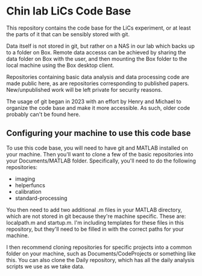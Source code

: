 # Chin lab LiCs Code Base 

This repository contains the code base for the LiCs experiment, or at least the parts of it that can be sensibly stored with git. 

Data itself is not stored in git, but rather on a NAS in our lab which backs up to a folder on Box. Remote data accesss can be achieved by 
sharing the data folder on Box with the user, and then mounting the Box folder to the local machine using the Box desktop client. 

Repositories containing basic data analysis and data processing code are made public here, as are repositories corresponding to published papers. 
New/unpublished work will be left private for security reasons. 

The usage of git began in 2023 with an effort by Henry and Michael to organize the code base and make it more accessible. As such, older code probably can't be found here. 

## Configuring your machine to use this code base

To use this code base, you will need to have git and MATLAB installed on your machine. Then you'll want to clone a few of the basic repositories into your Documents/MATLAB folder. Specifically, you'll need to do the following repositories: 

- imaging
- helperfuncs
- calibration
- standard-processing

You then need to add two additional .m files in your MATLAB directory, which are not stored in git because they're machine specific. These are: localpath.m and startup.m. I'm including templates for these files in this repository, but they'll need to be filled in with the correct paths for your machine.

I then recommend cloning repositories for specific projects into a common folder on your machine, such as Documents/CodeProjects or something like this. You can also clone the Daily repository, which has all the daily analysis scripts we use as we take data. 
